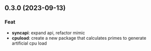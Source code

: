 ## 0.3.0 (2023-09-13)

### Feat

- **syncapi**: expand api, refactor mimic
- **cpuload**: create a new package that calculates primes to generate artificial cpu load
